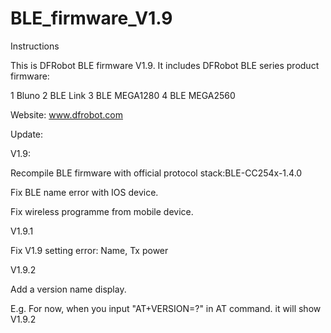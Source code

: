 BLE_firmware_V1.9
=================
Instructions

This is DFRobot BLE firmware V1.9. It includes DFRobot BLE series product firmware:

1 Bluno
2 BLE Link
3 BLE MEGA1280
4 BLE MEGA2560 


Website: www.dfrobot.com

Update:

V1.9: 

Recompile BLE firmware with official protocol stack:BLE-CC254x-1.4.0

Fix BLE name error with IOS device.

Fix wireless programme from mobile device.


V1.9.1

Fix V1.9 setting error: Name, Tx power


V1.9.2

Add a version name display.

E.g. For now, when you input "AT+VERSION=?" in AT command. it will show V1.9.2
